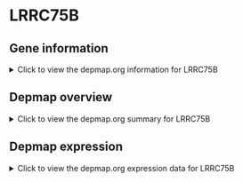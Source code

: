 <h1>LRRC75B</h1>

<h2>Gene information</h2>
<details>
  <summary>Click to view the depmap.org information for LRRC75B</summary>
  <iframe src="https://depmap.org/portal/gene/LRRC75B?tab=about" style="border:none;width:100%;height:800px"></iframe>
</details>

<h2>Depmap overview</h2>
<details>
  <summary>Click to view the depmap.org summary for LRRC75B</summary>
  <iframe src="https://depmap.org/portal/gene/LRRC75B?tab=overview" style="border:none;width:100%;height:800px"></iframe>
</details>

<h2>Depmap expression</h2>
<details>
  <summary>Click to view the depmap.org expression data for LRRC75B</summary>
  <iframe src="https://depmap.org/portal/gene/LRRC75B?tab=characterization" style="border:none;width:100%;height:800px"></iframe>
</details>


<!--
<h2>Reactome Pathway diagram</h2>
PNAME
-->


